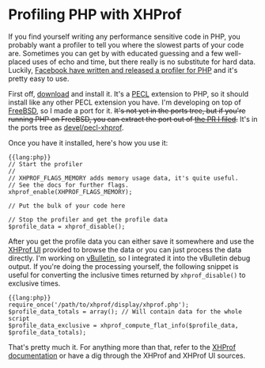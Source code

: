 # Profiling PHP with XHProf

[description]: # (A quick guide on using XHProf to profile PHP code.)

If you find yourself writing any performance sensitive code in PHP, you
probably want a profiler to tell you where the slowest parts of your code are.
Sometimes you can get by with educated guessing and a few well-placed uses of
echo and time, but there really is no substitute for hard data. Luckily,
[Facebook have written and released a profiler for
PHP](http://www.facebook.com/note.php?note_id=62667953919) and it's pretty
easy to use.

First off, [download](http://pecl.php.net/package/xhprof) and install it. It's
a [PECL](http://pecl.php.net/) extension to PHP, so it should install like any
other PECL extension you have. I'm developing on top of
[FreeBSD](http://www.freebsd.org/), so I made a port for it. <strike>It's not
yet in the ports tree, but if you're running PHP on FreeBSD, you can extract
the port out of [the PR I
filed](http://www.freebsd.org/cgi/query-pr.cgi?pr=ports/148332).</strike> It's
in the ports tree as
[devel/pecl-xhprof](http://www.freshports.org/devel/pecl-xhprof).

Once you have it installed, here's how you use it:

    {{lang:php}}
    // Start the profiler
    //
    // XHPROF_FLAGS_MEMORY adds memory usage data, it's quite useful.
    // See the docs for further flags.
    xhprof_enable(XHPROF_FLAGS_MEMORY);
     
    // Put the bulk of your code here
     
    // Stop the profiler and get the profile data
    $profile_data = xhprof_disable();

After you get the profile data you can either save it somewhere and use the
[XHProf UI](http://mirror.facebook.net/facebook/xhprof/doc.html#ui_setup)
provided to browse the data or you can just process the data directly. I'm
working on [vBulletin](http://www.vbulletin.com/), so I integrated it into the vBulletin debug output. If
you're doing the processing yourself, the following snippet is useful for
converting the inclusive times returned by `xhprof_disable()` to exclusive
times.

    {{lang:php}}
    require_once('/path/to/xhprof/display/xhprof.php');
    $profile_data_totals = array(); // Will contain data for the whole script
    $profile_data_exclusive = xhprof_compute_flat_info($profile_data, $profile_data_totals);

That's pretty much it. For anything more than that, refer to the [XHProf
documentation](http://mirror.facebook.net/facebook/xhprof/doc.html) or have a
dig through the XHProf and XHProf UI sources.
